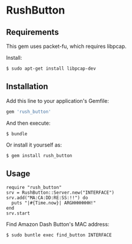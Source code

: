 # RushButton

## Requirements

This gem uses packet-fu, which requires libpcap.

Install:

    $ sudo apt-get install libpcap-dev

## Installation

Add this line to your application's Gemfile:

```ruby
gem 'rush_button'
```

And then execute:

    $ bundle

Or install it yourself as:

    $ gem install rush_button


## Usage

```
require "rush_button"
srv = RushButton::Server.new("INTERFACE")
srv.add("MA:CA:DD:RE:SS:!!") do
  puts "|#{Time.now}| ARGHHHHHHH!"
end
srv.start
```

Find Amazon Dash Button's MAC address:

    $ sudo buntle exec find_button INTERFACE


